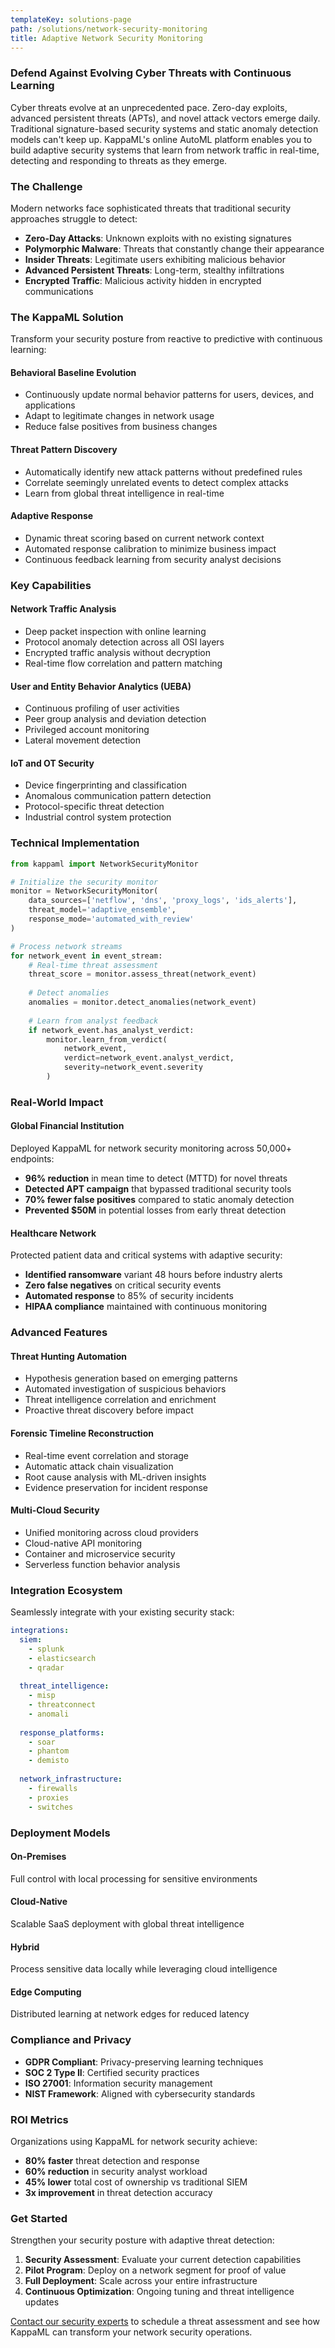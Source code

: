 ```yaml
---
templateKey: solutions-page
path: /solutions/network-security-monitoring
title: Adaptive Network Security Monitoring
---
```


### Defend Against Evolving Cyber Threats with Continuous Learning

Cyber threats evolve at an unprecedented pace. Zero-day exploits, advanced persistent threats (APTs), and novel attack vectors emerge daily. Traditional signature-based security systems and static anomaly detection models can't keep up. KappaML's online AutoML platform enables you to build adaptive security systems that learn from network traffic in real-time, detecting and responding to threats as they emerge.

### The Challenge

Modern networks face sophisticated threats that traditional security approaches struggle to detect:

- **Zero-Day Attacks**: Unknown exploits with no existing signatures
- **Polymorphic Malware**: Threats that constantly change their appearance
- **Insider Threats**: Legitimate users exhibiting malicious behavior
- **Advanced Persistent Threats**: Long-term, stealthy infiltrations
- **Encrypted Traffic**: Malicious activity hidden in encrypted communications

### The KappaML Solution

Transform your security posture from reactive to predictive with continuous learning:

#### **Behavioral Baseline Evolution**
- Continuously update normal behavior patterns for users, devices, and applications
- Adapt to legitimate changes in network usage
- Reduce false positives from business changes

#### **Threat Pattern Discovery**
- Automatically identify new attack patterns without predefined rules
- Correlate seemingly unrelated events to detect complex attacks
- Learn from global threat intelligence in real-time

#### **Adaptive Response**
- Dynamic threat scoring based on current network context
- Automated response calibration to minimize business impact
- Continuous feedback learning from security analyst decisions

### Key Capabilities

#### **Network Traffic Analysis**
- Deep packet inspection with online learning
- Protocol anomaly detection across all OSI layers
- Encrypted traffic analysis without decryption
- Real-time flow correlation and pattern matching

#### **User and Entity Behavior Analytics (UEBA)**
- Continuous profiling of user activities
- Peer group analysis and deviation detection
- Privileged account monitoring
- Lateral movement detection

#### **IoT and OT Security**
- Device fingerprinting and classification
- Anomalous communication pattern detection
- Protocol-specific threat detection
- Industrial control system protection

### Technical Implementation

```python
from kappaml import NetworkSecurityMonitor

# Initialize the security monitor
monitor = NetworkSecurityMonitor(
    data_sources=['netflow', 'dns', 'proxy_logs', 'ids_alerts'],
    threat_model='adaptive_ensemble',
    response_mode='automated_with_review'
)

# Process network streams
for network_event in event_stream:
    # Real-time threat assessment
    threat_score = monitor.assess_threat(network_event)
    
    # Detect anomalies
    anomalies = monitor.detect_anomalies(network_event)
    
    # Learn from analyst feedback
    if network_event.has_analyst_verdict:
        monitor.learn_from_verdict(
            network_event,
            verdict=network_event.analyst_verdict,
            severity=network_event.severity
        )
```

### Real-World Impact

#### **Global Financial Institution**
Deployed KappaML for network security monitoring across 50,000+ endpoints:

- **96% reduction** in mean time to detect (MTTD) for novel threats
- **Detected APT campaign** that bypassed traditional security tools
- **70% fewer false positives** compared to static anomaly detection
- **Prevented $50M** in potential losses from early threat detection

#### **Healthcare Network**
Protected patient data and critical systems with adaptive security:

- **Identified ransomware** variant 48 hours before industry alerts
- **Zero false negatives** on critical security events
- **Automated response** to 85% of security incidents
- **HIPAA compliance** maintained with continuous monitoring

### Advanced Features

#### **Threat Hunting Automation**
- Hypothesis generation based on emerging patterns
- Automated investigation of suspicious behaviors
- Threat intelligence correlation and enrichment
- Proactive threat discovery before impact

#### **Forensic Timeline Reconstruction**
- Real-time event correlation and storage
- Automatic attack chain visualization
- Root cause analysis with ML-driven insights
- Evidence preservation for incident response

#### **Multi-Cloud Security**
- Unified monitoring across cloud providers
- Cloud-native API monitoring
- Container and microservice security
- Serverless function behavior analysis

### Integration Ecosystem

Seamlessly integrate with your existing security stack:

```yaml
integrations:
  siem:
    - splunk
    - elasticsearch
    - qradar
  
  threat_intelligence:
    - misp
    - threatconnect
    - anomali
  
  response_platforms:
    - soar
    - phantom
    - demisto
  
  network_infrastructure:
    - firewalls
    - proxies
    - switches
```

### Deployment Models

#### **On-Premises**
Full control with local processing for sensitive environments

#### **Cloud-Native**
Scalable SaaS deployment with global threat intelligence

#### **Hybrid**
Process sensitive data locally while leveraging cloud intelligence

#### **Edge Computing**
Distributed learning at network edges for reduced latency

### Compliance and Privacy

- **GDPR Compliant**: Privacy-preserving learning techniques
- **SOC 2 Type II**: Certified security practices
- **ISO 27001**: Information security management
- **NIST Framework**: Aligned with cybersecurity standards

### ROI Metrics

Organizations using KappaML for network security achieve:

- **80% faster** threat detection and response
- **60% reduction** in security analyst workload
- **45% lower** total cost of ownership vs traditional SIEM
- **3x improvement** in threat detection accuracy

### Get Started

Strengthen your security posture with adaptive threat detection:

1. **Security Assessment**: Evaluate your current detection capabilities
2. **Pilot Program**: Deploy on a network segment for proof of value
3. **Full Deployment**: Scale across your entire infrastructure
4. **Continuous Optimization**: Ongoing tuning and threat intelligence updates

[Contact our security experts](/contact) to schedule a threat assessment and see how KappaML can transform your network security operations. 